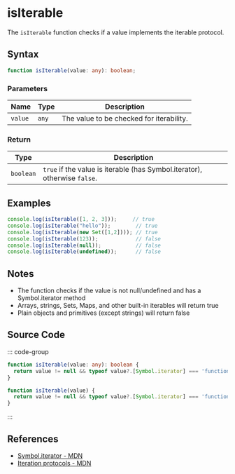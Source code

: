 # isIterable

The `isIterable` function checks if a value implements the iterable protocol.

## Syntax

```typescript
function isIterable(value: any): boolean;
```

### Parameters

| Name    | Type    | Description                                      |
|---------|---------|--------------------------------------------------|
| `value` | `any`   | The value to be checked for iterability.         |

### Return

| Type      | Description                                                       |
|-----------|-------------------------------------------------------------------|
| `boolean` | `true` if the value is iterable (has Symbol.iterator), otherwise `false`. |

## Examples

```typescript
console.log(isIterable([1, 2, 3]));     // true
console.log(isIterable("hello"));        // true
console.log(isIterable(new Set([1,2]))); // true
console.log(isIterable(123));            // false
console.log(isIterable(null));           // false
console.log(isIterable(undefined));      // false
```

## Notes

- The function checks if the value is not null/undefined and has a Symbol.iterator method
- Arrays, strings, Sets, Maps, and other built-in iterables will return true
- Plain objects and primitives (except strings) will return false

## Source Code

::: code-group
```typescript
function isIterable(value: any): boolean {
  return value != null && typeof value?.[Symbol.iterator] === 'function';
}
```

```javascript
function isIterable(value) {
  return value != null && typeof value?.[Symbol.iterator] === 'function';
}
```
:::

## References

- [Symbol.iterator - MDN](https://developer.mozilla.org/en-US/docs/Web/JavaScript/Reference/Global_Objects/Symbol/iterator)
- [Iteration protocols - MDN](https://developer.mozilla.org/en-US/docs/Web/JavaScript/Reference/Iteration_protocols)